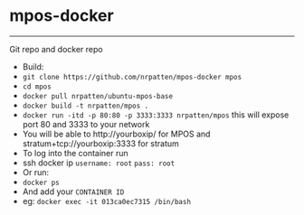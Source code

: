 # mpos-docker
-------------

Git repo and docker repo
* Build:
 * `git clone https://github.com/nrpatten/mpos-docker mpos`
 * `cd mpos`
 * `docker pull nrpatten/ubuntu-mpos-base`
 * `docker build -t nrpatten/mpos .`
 * `docker run -itd -p 80:80 -p 3333:3333 nrpatten/mpos` this will expose port 80 and 3333 to your network
 * You will be able to http://yourboxip/ for MPOS and stratum+tcp://yourboxip:3333 for stratum
* To log into the container run
 * ssh docker ip `username: root`  `pass: root`
* Or run:
 * `docker ps`
 * And add your `CONTAINER ID`
 * eg: `docker exec -it 013ca0ec7315 /bin/bash`
